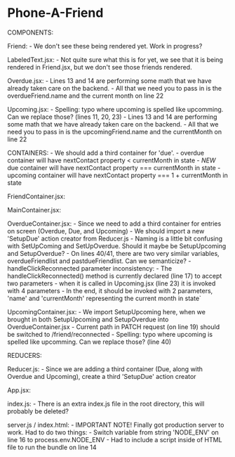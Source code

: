# Phone-A-Friend

COMPONENTS:

Friend:
    - We don't see these being rendered yet. Work in progress?

LabeledText.jsx:
    - Not quite sure what this is for yet, we see that it is being rendered in Friend.jsx, but we don't see those friends rendered.

Overdue.jsx:
    - Lines 13 and 14 are performing some math that we have already taken care on the backend. 
        - All that we need you to pass in is the overdueFriend.name and the current month on line 22

Upcoming.jsx: 
    - Spelling: typo where upcoming is spelled like upcomming. Can we replace those? (lines 11, 20, 23)
    - Lines 13 and 14 are performing some math that we have already taken care on the backend. 
        - All that we need you to pass in is the upcomingFriend.name and the currentMonth on line 22



CONTAINERS:
    - We should add a third container for 'due'.
        - overdue container will have nextContact property < currentMonth in state
        - *NEW* due container will have nextContact property === currentMonth in state
        - upcoming container will have nextContact property === 1 + currentMonth in state

FriendContainer.jsx:

MainContainer.jsx:

OverdueContainer.jsx: 
    - Since we need to add a third container for entries on screen (Overdue, Due, and Upcoming)
        - We should import a new 'SetupDue' action creator from Reducer.js
        - Naming is a little bit confusing with SetUpComing and SetUpOverdue. Should it maybe be SetupUpcoming and SetupOverdue?
    - On lines 40/41, there are two very similar variables, overdueFriendlist and pastdueFriendlist. Can we semanticize?
    - handleClickReconnected parameter inconsistency:
        - The handleClickReconnected() method is currently declared (line 17) to accept two parameters
        - when it is called in Upcoming.jsx (line 23) it is invoked with 4 parameters
        - In the end, it should be invoked with 2 parameters, 'name' and 'currentMonth' representing the current month in state`

UpcomingContainer.jsx:
    - We import SetupUpcoming here, when we brought in both SetupUpcoming and SetupOverdue into OverdueContainer.jsx
    - Current path in PATCH request (on line 19) should be switched to /friend/reconnected
    - Spelling: typo where upcoming is spelled like upcomming. Can we replace those? (line 40)



REDUCERS:

Reducer.js:
    - Since we are adding a third container (Due, along with Overdue and Upcoming), create a third 'SetupDue' action creator

App.jsx:


index.js:
    - There is an extra index.js file in the root directory, this will probably be deleted?


server.js / index.html:
    - IMPORTANT NOTE! Finally got production server to work. Had to do two things:
        - Switch variable from string 'NODE_ENV' on line 16 to process.env.NODE_ENV
        - Had to include a script inside of HTML file to run the bundle on line 14